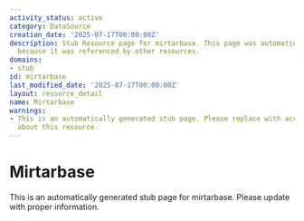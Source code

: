 ```yaml
---
activity_status: active
category: DataSource
creation_date: '2025-07-17T00:00:00Z'
description: Stub Resource page for mirtarbase. This page was automatically generated
  because it was referenced by other resources.
domains:
- stub
id: mirtarbase
last_modified_date: '2025-07-17T00:00:00Z'
layout: resource_detail
name: Mirtarbase
warnings:
- This is an automatically generated stub page. Please replace with accurate information
  about this resource.
---
```


# Mirtarbase

This is an automatically generated stub page for mirtarbase. Please update with proper information.
